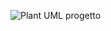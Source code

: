 ![Plant UML progetto](https://www.plantuml.com/plantuml/dpng/dPAxRiCW58Ptde8nLk8Ng3gawj8bLLG_0Q4d2HANYdEigahpxZLG34QLXwx_XV_3PeyaF8r6Ct52ya8IbreWyYDuT9RVMC-jCC0V-41UsGlRPckpq3jsooVS-GNepMdOT5KjYA_2BCGxQsUVaBopOgGmR1IYSdRAAqjiMyncUxTCTcci8MZu3gaH0g4JK1B1GE9yFe0vWGyCqiDd1gYzX508GcvjFedFK-gFIQd0ai9uQVm0EGKmjsQpMSntZcVjOYrxAmJjlPCuJEKgMSYEIhj8TLNWXPVNhmejkQjOfVTljfTyGWFu-meVl_k-F8o5MlqjDYUI5SaRiNnfjWVxFXhz0m00)
